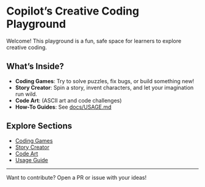 # Copilot’s Creative Coding Playground

Welcome! This playground is a fun, safe space for learners to explore creative coding.

## What’s Inside?

- **Coding Games**: Try to solve puzzles, fix bugs, or build something new!
- **Story Creator**: Spin a story, invent characters, and let your imagination run wild.
- **Code Art**: (ASCII art and code challenges)
- **How-To Guides**: See [docs/USAGE.md](docs/USAGE.md)

## Explore Sections

- [Coding Games](playground/coding-games/)
- [Story Creator](playground/story-creator/)
- [Code Art](playground/code-art/)
- [Usage Guide](docs/USAGE.md)

---

Want to contribute? Open a PR or issue with your ideas!